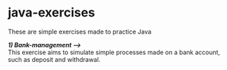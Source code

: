 # java-exercises
These are simple exercises made to practice Java


<i><strong>1) Bank-management --></strong></i> <br>
This exercise aims to simulate simple processes made on a bank account, such as deposit and withdrawal.

